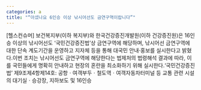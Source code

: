 ```yaml
---
categories: a
title: "“아셨나요 6인승 이상 낚시어선도 금연구역이랍니다”"
---
```

[헬스컨슈머] 보건복지부(이하 복지부)와 한국건강증진개발원(이하 건강증진원)은 16인승 이상의 낚시어선도 ‘국민건강증진법’상 금연구역에 해당하며, 낚시어선 금연구역에 대한 단속 계도기간을 운영하고 지자체 등을 통해 대국민 안내·홍보를 실시한다고 밝혔다.이번 조치는 낚시어선도 금연구역에 해당한다는 법제처의 법령해석 결과에 따라, 이를 국민들에게 명확히 안내하고 현장의 혼란을 최소화하기 위해 실시한다.‘국민건강증진법’ 제9조제4항제14호: 공항ㆍ여객부두ㆍ철도역ㆍ여객자동차터미널 등 교통 관련 시설의 대기실ㆍ승강장, 지하보도 및 16인승